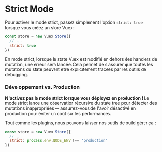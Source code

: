# Strict Mode

Pour activer le mode strict, passez simplement l'option `strict: true` lorsque vous créez un store Vuex :

``` js
const store = new Vuex.Store({
  // ...
  strict: true
})
```

En mode strict, lorsque le state Vuex est modifié en dehors des handlers de mutation, une erreur sera lancée. Cela permet de s'assurer que toutes les mutations du state peuvent être explicitement tracées par les outils de debugging.

### Développement vs. Production

**N'activez pas le mode strict lorsque vous déployez en production !** Le mode strict lance une observation récursive du state tree pour détecter des mutations inappropriées &mdash; assurrez-vous de l'avoir désactivé en production pour éviter un coût sur les performances.

Tout comme les plugins, nous pouvons laisser nos outils de build gérer ça :

``` js
const store = new Vuex.Store({
  // ...
  strict: process.env.NODE_ENV !== 'production'
})
```
